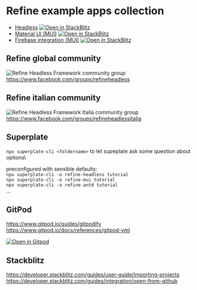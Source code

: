 # Refine example apps collection
 - [Headless](refineheadlessapp) [![Open in StackBlitz](https://developer.stackblitz.com/img/open_in_stackblitz_small.svg)](https://stackblitz.com/github/pinale/Refine/tree/master/refineheadlessapp)
 - [Material UI (MUI)](refinemuiapp) [![Open in StackBlitz](https://developer.stackblitz.com/img/open_in_stackblitz_small.svg)](https://stackblitz.com/github/pinale/Refine/tree/master/refinemuiapp)
 - [Firebase integration (MUI)](refinefirebase) [![Open in StackBlitz](https://developer.stackblitz.com/img/open_in_stackblitz_small.svg)](https://stackblitz.com/github/pinale/Refine/tree/master/refinefirebase)


## Refine global community
<img src="http://i.imgur.com/fep1WsG.png" alt="Refine Headless Framework community group" /> https://www.facebook.com/groups/refineheadless
## Refine italian community
<img src="http://i.imgur.com/fep1WsG.png" alt="Refine Headless Framework Italia community group" /> https://www.facebook.com/groups/refineheadlessitalia


## Superplate
`npx superplate-cli <foldername>` to let supeplate ask some question about options\

preconfigured with sensible defaults:\
`npx superplate-cli -o refine-headless tutorial`\
`npx superplate-cli -o refine-mui tutorial`\
`npx superplate-cli -o refine-antd tutorial`\
...

## GitPod
 https://www.gitpod.io/guides/gitpodify
 https://www.gitpod.io/docs/references/gitpod-yml
 
 [![Open in Gitpod](https://gitpod.io/button/open-in-gitpod.svg)](https://gitpod.io/#https://github.com/pinale/Refine/tree/master/reactstun)
 
## Stackblitz
 https://developer.stackblitz.com/guides/user-guide/importing-projects
 https://developer.stackblitz.com/guides/integration/open-from-github